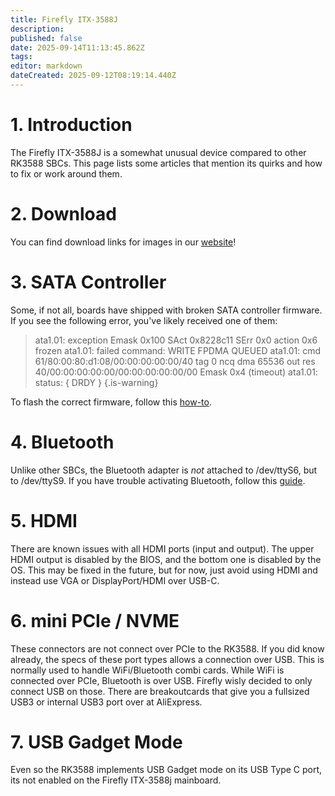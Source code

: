 ```yaml
---
title: Firefly ITX-3588J
description: 
published: false
date: 2025-09-14T11:13:45.862Z
tags: 
editor: markdown
dateCreated: 2025-09-12T08:19:14.440Z
---
```


# 1. Introduction
The Firefly ITX-3588J is a somewhat unusual device compared to other RK3588 SBCs. This page lists some articles that mention its quirks and how to fix or work around them.

# 2. Download
You can find download links for images in our [website](https://bredos.org/download.html)!

# 3. SATA Controller
Some, if not all, boards have shipped with broken SATA controller firmware. 
If you see the following error, you've likely received one of them:
> ata1.01: exception Emask 0x100 SAct 0x8228c11 SErr 0x0 action 0x6 frozen
> ata1.01: failed command: WRITE FPDMA QUEUED
> ata1.01: cmd 61/80:00:80:d1:08/00:00:00:00:00/40 tag 0 ncq dma 65536 out
>           res 40/00:00:00:00:00/00:00:00:00:00/00 Emask 0x4 (timeout)
> ata1.01: status: { DRDY }
{.is-warning}


To flash the correct firmware, follow this [how-to](/en/itx-3588j/sata-firmware-fix).

# 4. Bluetooth
Unlike other SBCs, the Bluetooth adapter is *not* attached to /dev/ttyS6, but to /dev/ttyS9. If you have trouble activating Bluetooth, follow this [guide](/en/itx-3588j/Bluetooth-Fix).

# 5. HDMI
There are known issues with all HDMI ports (input and output). The upper HDMI output is disabled by the BIOS, and the bottom one is disabled by the OS. This may be fixed in the future, but for now, just avoid using HDMI and instead use VGA or DisplayPort/HDMI over USB-C.

# 6. mini PCIe / NVME
These connectors are not connect over PCIe to the RK3588. If you did know already, the specs of these port types allows a connection over USB. This is normally used to handle WiFi/Bluetooth combi cards. While WiFi is connected over PCIe, Bluetooth is over USB.
Firefly wisly decided to only connect USB on those. There are breakoutcards that give you a fullsized USB3 or internal USB3 port over at AliExpress.

# 7. USB Gadget Mode
Even so the RK3588 implements USB Gadget mode on its USB Type C port, its not enabled on the Firefly ITX-3588j mainboard.